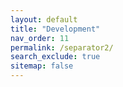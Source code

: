 ```yaml
---
layout: default
title: "Development"
nav_order: 11
permalink: /separator2/
search_exclude: true
sitemap: false
---
```


